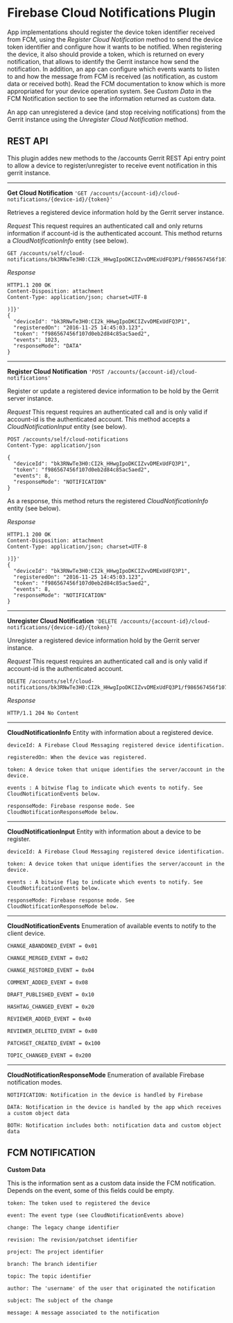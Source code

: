 Firebase Cloud Notifications Plugin
===================================

App implementations should register the device token identifier received from FCM, using the *Register Cloud Notification* method to send the device token identifier and configure how it wants to be notified. When registering the device, it also should provide a token, which is returned on every notification, that allows to identify
the Gerrit instance how send the notification. In addition, an app can configure which events wants to listen to and how the message from FCM is received (as notification, as custom data or received both). Read the FCM documentation to know which is more appropriated for your device operation system. See *Custom Data* in the FCM Notification section to see the information returned as custom data.

An app can unregistered a device (and stop receiving notifications) from the Gerrit instance using the *Unregister Cloud Notification* method.


REST API
--------

This plugin addes new methods to the /accounts Gerrit REST Api entry point to allow a device to register/unregister to receive event notification in this gerrit instance.

----------
**Get Cloud Notification**
`'GET /accounts/{account-id}/cloud-notifications/{device-id}/{token}'`

Retrieves a registered device information hold by the Gerrit server instance.

*Request*
This request requires an authenticated call  and only returns information if account-id is the authenticated account. This method returns a *CloudNotificationInfo* entity (see below).

    GET /accounts/self/cloud-notifications/bk3RNwTe3H0:CI2k_HHwgIpoDKCIZvvDMExUdFQ3P1/f986567456f107d0eb2d84c85ac5aed2

*Response*

    HTTP1.1 200 OK
    Content-Disposition: attachment
    Content-Type: application/json; charset=UTF-8
    
    )]}'
    {
      "deviceId": "bk3RNwTe3H0:CI2k_HHwgIpoDKCIZvvDMExUdFQ3P1",
      "registeredOn": "2016-11-25 14:45:03.123",
      "token": "f986567456f107d0eb2d84c85ac5aed2",
      "events": 1023,
      "responseMode": "DATA"
    }

----------
**Register Cloud Notification**
`'POST /accounts/{account-id}/cloud-notifications'`

Register or update a registered device information to be hold by the Gerrit server instance.

*Request*
This request requires an authenticated call  and is only valid if account-id is the authenticated account. This method accepts a *CloudNotificationInput* entity (see below).

    POST /accounts/self/cloud-notifications
    Content-Type: application/json
    
    {
      "deviceId": "bk3RNwTe3H0:CI2k_HHwgIpoDKCIZvvDMExUdFQ3P1",
      "token": "f986567456f107d0eb2d84c85ac5aed2",
      "events": 8,
      "responseMode": "NOTIFICATION"
    }

As a response, this method returs the registered *CloudNotificationInfo* entity (see below).

*Response*

    HTTP1.1 200 OK
    Content-Disposition: attachment
    Content-Type: application/json; charset=UTF-8
    
    )]}'
    {
      "deviceId": "bk3RNwTe3H0:CI2k_HHwgIpoDKCIZvvDMExUdFQ3P1",
      "registeredOn": "2016-11-25 14:45:03.123",
      "token": "f986567456f107d0eb2d84c85ac5aed2",
      "events": 8,
      "responseMode": "NOTIFICATION"
    }

 ----------
**Unregister Cloud Notification**
`'DELETE /accounts/{account-id}/cloud-notifications/{device-id}/{token}'`

Unregister a registered device information hold by the Gerrit server instance.

*Request*
This request requires an authenticated call  and is only valid if account-id is the authenticated account.

    DELETE /accounts/self/cloud-notifications/bk3RNwTe3H0:CI2k_HHwgIpoDKCIZvvDMExUdFQ3P1/f986567456f107d0eb2d84c85ac5aed2

*Response*

    HTTP/1.1 204 No Content

----------
**CloudNotificationInfo**
Entity with information about a registered device.

`deviceId: A Firebase Cloud Messaging registered device identification.`

`registeredOn: When the device was registered.`

`token: A device token that unique identifies the server/account in the device.`

`events : A bitwise flag to indicate which events to notify. See CloudNotificationEvents below.`

`responseMode: Firebase response mode. See CloudNotificationResponseMode below.`

----------
**CloudNotificationInput**
Entity with information about a device to be register.

`deviceId: A Firebase Cloud Messaging registered device identification.`

`token: A device token that unique identifies the server/account in the device.`

`events : A bitwise flag to indicate which events to notify. See CloudNotificationEvents below.`

`responseMode: Firebase response mode. See CloudNotificationResponseMode below.`

 ----------
**CloudNotificationEvents**
Enumeration of available events to notify to the client device.

`CHANGE_ABANDONED_EVENT = 0x01`

`CHANGE_MERGED_EVENT = 0x02`

`CHANGE_RESTORED_EVENT = 0x04`

`COMMENT_ADDED_EVENT = 0x08`

`DRAFT_PUBLISHED_EVENT = 0x10`

`HASHTAG_CHANGED_EVENT = 0x20`

`REVIEWER_ADDED_EVENT = 0x40`

`REVIEWER_DELETED_EVENT = 0x80`

`PATCHSET_CREATED_EVENT = 0x100`

`TOPIC_CHANGED_EVENT = 0x200`

 ----------
**CloudNotificationResponseMode**
Enumeration of available Firebase notification modes.

`NOTIFICATION: Notification in the device is handled by Firebase`

`DATA: Notification in the device is handled by the app which receives a custom object data`

`BOTH: Notification includes both: notification data and custom object data`



FCM NOTIFICATION
----------------

**Custom Data**

This is the information sent as a custom data inside the FCM notification. Depends on the event, some of this fields could be empty.

`token: The token used to registered the device`

`event: The event type (see CloudNotificationEvents above)`

`change: The legacy change identifier`

`revision: The revision/patchset identifier`

`project: The project identifier`

`branch: The branch identifier`

`topic: The topic identifier`

`author: The 'username' of the user that originated the notification`

`subject: The subject of the change`

`message: A message associated to the notification`
